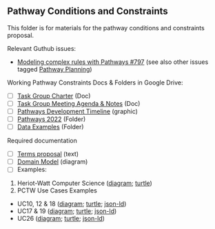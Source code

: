 ## Pathway Conditions and Constraints

This folder is for materials for the pathway conditions and constraints proposal.

Relevant Guthub issues:
- [Modeling complex rules with Pathways #797](https://github.com/CredentialEngine/Schema-Development/issues/797)
(see also other issues tagged [Pathway Planning](https://github.com/CredentialEngine/Schema-Development/labels/Pathway%20Planning))

Working Pathway Constraints Docs & Folders in Google Drive:
- [ ] [Task Group Charter](https://docs.google.com/document/d/1xVOtn3kDq6hgQJVoQIqxXg9HRNe1Fa9qet_Pw-ZF8Dg/edit?usp=sharing) (Doc)
- [ ] [Task Group Meeting Agenda & Notes](https://docs.google.com/document/d/151fewrObFNi3VJMgiS7tOGzaR7SnkozKoMCr_MSftSs/edit?usp=sharing) (Doc)
- [ ] [Pathways Development Timeline](https://drive.google.com/file/d/1sVjJHGZJEBR5P22hLoxdArHE6zHV3r-z/view?usp=sharing) (graphic)
- [ ] [Pathways 2022](https://drive.google.com/drive/folders/1ypX65aBa7KrXdd9Ft0s-PMV3Qi0_Pnjb?usp=sharing) (Folder)
- [ ] [Data Examples](https://docs.google.com/document/d/1d4oILh3RJR5u18HkB_wZ3XaNJbh2CjTn1hun4uKyK_U/edit?usp=sharing) (Folder)

Required documentation
- [ ] [Terms proposal](https://github.com/CredentialEngine/Schema-Development/blob/master/PathwaysConditionsAndConstraints/proposal.txt) (text)
- [ ] [Domain Model](https://drive.google.com/file/d/1grjaTLRDijtzBdpsCfy6TsI6Bwg7OnGz/view?usp=sharing) (diagram)
- [ ] Examples:
 1. Heriot-Watt Computer Science ([diagram](); [turtle](https://github.com/CredentialEngine/Schema-Development/blob/master/Pathway-Examples/HeriotWatt/pathway))
 2. PCTW Use Cases Examples
 * UC10, 12 & 18 ([diagram](); [turtle](); [json-ld]())
 * UC17 & 19 ([diagram](); [turtle](); [json-ld]())
 * UC26 ([diagram](); [turtle](); [json-ld]())

